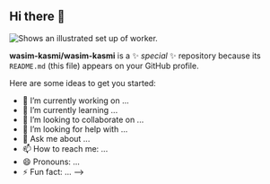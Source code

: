 ## Hi there 👋
<picture>
  <source media="(prefers-color-scheme: dark)" srcset="https://img.freepik.com/photos-premium/illustration-joueur-configuration-ordinateur-bureau-jeu_691560-5756.jpg">
  <source media="(prefers-color-scheme: light)" srcset=https://img.freepik.com/photos-premium/illustration-joueur-configuration-ordinateur-bureau-jeu_691560-5756.jpg">
  <img alt="Shows an illustrated set up of worker." src="https://img.freepik.com/photos-premium/illustration-joueur-configuration-ordinateur-bureau-jeu_691560-5756.jpg">
</picture>

**wasim-kasmi/wasim-kasmi** is a ✨ _special_ ✨ repository because its `README.md` (this file) appears on your GitHub profile.

Here are some ideas to get you started:

- 🔭 I’m currently working on ...
- 🌱 I’m currently learning ...
- 👯 I’m looking to collaborate on ...
- 🤔 I’m looking for help with ...
- 💬 Ask me about ...
- 📫 How to reach me: ...
- 😄 Pronouns: ...
- ⚡ Fun fact: ...
-->
